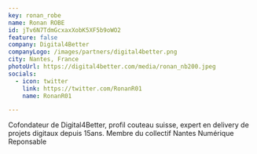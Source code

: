 ```yaml
---
key: ronan_robe
name: Ronan ROBE
id: jTv6N7TdmGcxaxXobK5XF5b9oWO2
feature: false
company: Digital4Better
companyLogo: /images/partners/digital4better.png
city: Nantes, France
photoUrl: https://digital4better.com/media/ronan_nb200.jpeg
socials:
  - icon: twitter
    link: https://twitter.com/RonanR01
    name: RonanR01

---
```


Cofondateur de Digital4Better,  profil couteau suisse, expert en delivery de projets digitaux depuis 15ans.
Membre du collectif Nantes Numérique Reponsable